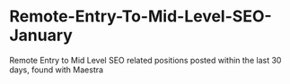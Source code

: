 # Remote-Entry-To-Mid-Level-SEO-January
Remote Entry to Mid Level SEO related positions posted within the last 30 days, found with Maestra
